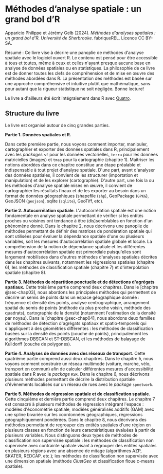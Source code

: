 # Méthodes d’analyse spatiale : un grand bol d’R

Apparicio Philippe et Jérémy Gelb (2024). _Méthodes d’analyses spatiales : un grand bol d’R. Université de Sherbrooke_. fabriqueREL. Licence CC BY-SA.

Résumé : Ce livre vise à décrire une panoplie de méthodes d'analyse spatiale avec le logiciel ouvert R. Le contenu est pensé pour être accessible à tous et toutes, même à ceux et celles n'ayant presque aucune base en analyse de données spatiales ou en statistiques. La philosophie de ce livre est de donner toutes les clefs de compréhension et de mise en œuvre des méthodes abordées dans R. La présentation des méthodes est basée sur une approche compréhensive et intuitive plutôt que mathématique, sans pour autant que la rigueur statistique ne soit négligée. Bonne lecture!

Le livre a d'ailleurs été écrit intégralement dans R avec [Quatro](https://quarto.org/).

## Structure du livre

Le livre est organisé autour de cinq grandes parties.

**Partie 1. Données spatiales et R.** 

Dans cette première partie, nous voyons comment importer, manipuler, cartographier et exporter des données spatiales dans R, principalement avec les *packages* `sf` pour les données vectorielles, `terra` pour les données matricielles (images) et `tmap` pour la cartographie (chapitre 1). Maîtriser les notions abordées dans ce chapitre constitue une étape préalable et indispensable à tout projet d'analyse spatiale. D'une part, avant d'analyser des données spatiales, il convient de les structurer (importation et manipulation) et de les explorer (cartographie). D'autre part, une fois la ou les méthodes d'analyse spatiale mises en œuvre, il convient de cartographier les résultats finaux et de les exporter au besoin dans un format de données géographiques (shapefile (`shp`), GeoPackage (`GPKG`), GeoJSON (`geojson`), sqlite (`sqlite`), GeoTiff, etc).

**Partie 2. Autocorrélation spatiale**. 
L'autocorrélation spatiale est une notion fondamentale en analyse spatiale permettant de vérifier si les entités proches ou voisines ont tendance à être (dis)semblables en fonction d'un phénomène donné. Dans le chapitre 2, nous décrivons une panoplie de méthodes permettant de définir des matrices de pondération spatiale qui sont utilisées pour évaluer la dépendance spatiale d'une ou plusieurs variables, soit les mesures d'autocorrélation spatiale globale et locale. La compréhension de la notion de dépendance spatiale et les différentes mesures d'autocorrélation spatiale est primordiale puisqu'elles sont largement mobilisées dans d'autres méthodes d'analyses spatiales décrites dans les chapitres suivants, notamment les régressions spatiales (chapitre 6), les méthodes de classification spatiale (chapitre 7) et d'interpolation spatiale (chapitre 8).

**Partie 3. Méthodes de répartition ponctuelle et de détections d'agrégats spatiaux.** 
Cette troisième partie comprend deux chapitres. Dans le [chapitre @sec-chap03], nous abordons les principales méthodes qui permettent de décrire un semis de points dans un espace géographique donnée : fréquence et densité des points, analyse centrographique, arrangement spatial du semis de points (méthode du plus proche voisin, méthode des quadrats), cartographie de la densité (notamment l'estimation de la densité par noyau). Dans le [chapitre @sec-chap04], nous abordons deux familles de méthodes de détection d'agrégats spatiaux et spatio-temporels qui s'appliquent à des géométries différentes : les méthodes de classification basées sur la densité des points (couche de points), principalement les algorithmes DBSCAN et ST-DBSCAN, et les méthodes de balayage de Kulldorff (couche de polygones).

**Partie 4. Analyses de données avec des réseaux de transport**. 
Cette quatrième partie comprend aussi deux chapitres. Dans le chapitre 5, nous voyons comment construire un réseau multimode (voiture, marche, vélo, transport en commun) afin de calculer différentes mesures d'accessibilité spatiale dans R avec le *package* `R5R`. Dans le chapitre 6, nous décrivons plusieurs méthodes permettant de décrire la distribution spatiale d'évènements localisés sur un réseau de rues avec le *package* `spnetwork`.

**Partie 5. Méthodes de régression spatiale et de classification spatiale**. 
Cette cinquième et dernière partie comprend deux chapitres. Le chapitre 7 est consacré à plusieurs méthodes de régression intégrant l'espace : modèles d'économétrie spatiale, modèles généralisés additifs (GAM) avec une spline bivariée sur les coordonnées géographiques, régressions géographiquement pondérées. Dans le chapitre 8, nous décrivons des méthodes permettant de regrouper des entités spatiales d'une région en plusieurs classes en fonction de leurs caractéristiques évaluées à partir de plusieurs variables. Nous distinguons deux types de méthodes de classification non supervisée spatiale : les méthodes de classification non supervisée avec contrainte spatiale visant à regrouper des entités spatiales en plusieurs régions avec une absence de mitage (algorithmes AZP, SKATER, REDCAP, etc.); les méthodes de classification non supervisée avec une dimension spatiale (méthode *ClustGeo* et classification floue c-means spatiale).
